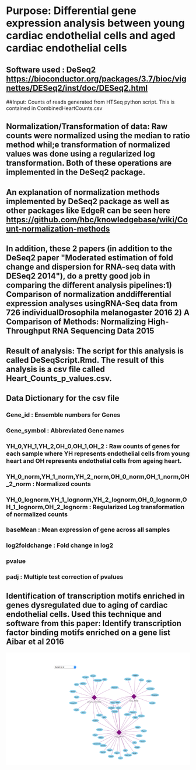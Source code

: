 # Purpose: Differential gene expression analysis between young cardiac endothelial cells and aged cardiac endothelial cells
## Software used : DeSeq2  https://bioconductor.org/packages/3.7/bioc/vignettes/DESeq2/inst/doc/DESeq2.html
##Input: Counts of reads generated from HTSeq python script. This is contained in CombinedHeartCounts.csv

## Normalization/Transformation of data: Raw counts were normalized using the median to ratio method whil;e transformation of normalized values was done using a regularized log transformation. Both of these operations are implemented in the DeSeq2 package. 

## An explanation of normalization methods implemented by DeSeq2 package as well as other packages like EdgeR can be seen here https://github.com/hbc/knowledgebase/wiki/Count-normalization-methods

## In addition, these 2 papers (in addition to the DeSeq2 paper "Moderated estimation of fold change and dispersion for RNA-seq data with DESeq2 2014"), do a pretty good job in comparing the different analysis pipelines:1) Comparison of normalization anddifferential expression analyses usingRNA-Seq data from 726 individualDrosophila melanogaster 2016 2) A Comparison of Methods: Normalizing High-Throughput RNA Sequencing Data 2015 

## Result of analysis: The script for this analysis is called DeSeqScript.Rmd. The result of this analysis is a csv file called Heart_Counts_p_values.csv.

## Data Dictionary for the csv file

### Gene_id : Ensemble numbers for Genes
### Gene_symbol : Abbreviated Gene names
### YH_0,YH_1,YH_2,OH_0,OH_1,OH_2 : Raw counts of genes for each sample where YH represents endothelial cells from young heart and OH represents endothelial cells from ageing heart.
### YH_0_norm,YH_1_norm,YH_2_norm,OH_0_norm,OH_1_norm,OH_2_norm : Normalized counts
### YH_0_lognorm,YH_1_lognorm,YH_2_lognorm,OH_0_lognorm,OH_1_lognorm,OH_2_lognorm : Regularized Log transformation of normalized counts
### baseMean : Mean expression of gene across all samples
### log2foldchange : Fold change in log2 
### pvalue 
### padj : Multiple test correction of pvalues

## Identification of transcription motifs enriched in genes dysregulated due to aging of cardiac endothelial cells. Used this technique and software from this paper: Identify transcription factor binding motifs enriched on a gene list Aibar et al 2016
![](https://github.com/Emechebe/EndothelialCellTranscriptomeAnalysis/blob/master/BulkAnalysis/Heart/TranscriptionNetworkAnalysis.png?raw=true)
